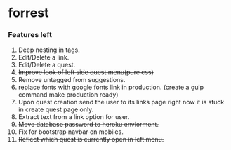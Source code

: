# forrest

### Features left

1. Deep nesting in tags.
2. Edit/Delete a link.
3. Edit/Delete a quest.
4. ~~Improve look of left side quest menu(pure css)~~
5. Remove untagged from suggestions.
6. replace fonts with google fonts link in production. (create a gulp command make production ready)
7. Upon quest creation send the user to its links page right now it is stuck in create quest page only.
8. Extract text from a link option for user.
9. ~~Move database password to heroku enviorment.~~
10. ~~Fix for bootstrap navbar on mobiles.~~
11. ~~Reflect which quest is currently open in left menu.~~